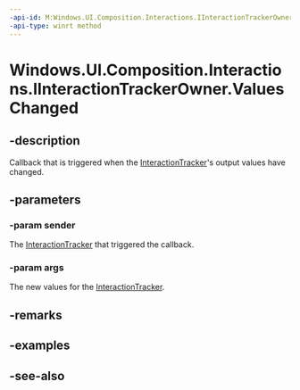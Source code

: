```yaml
---
-api-id: M:Windows.UI.Composition.Interactions.IInteractionTrackerOwner.ValuesChanged(Windows.UI.Composition.Interactions.InteractionTracker,Windows.UI.Composition.Interactions.InteractionTrackerValuesChangedArgs)
-api-type: winrt method
---
```


<!-- Method syntax
public void ValuesChanged(Windows.UI.Composition.Interactions.InteractionTracker sender, Windows.UI.Composition.Interactions.InteractionTrackerValuesChangedArgs args)
-->

# Windows.UI.Composition.Interactions.IInteractionTrackerOwner.ValuesChanged

## -description
Callback that is triggered when the [InteractionTracker](interactiontracker.md)'s output values have changed.

## -parameters
### -param sender
The [InteractionTracker](interactiontracker.md) that triggered the callback.

### -param args
The new values for the [InteractionTracker](interactiontracker.md).

## -remarks

## -examples

## -see-also
